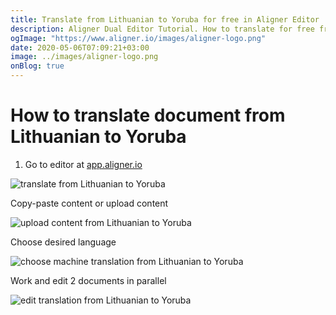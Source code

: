 ```yaml
---
title: Translate from Lithuanian to Yoruba for free in Aligner Editor
description: Aligner Dual Editor Tutorial. How to translate for free from Lithuanian to Yoruba. Aligner is multilingual document management platform. 
ogImage: "https://www.aligner.io/images/aligner-logo.png"
date: 2020-05-06T07:09:21+03:00
image: ../images/aligner-logo.png
onBlog: true
---
```


# How to translate document from Lithuanian to Yoruba

1. Go to editor at [app.aligner.io](https://app.aligner.io "Aligner App web page")

![translate from Lithuanian to Yoruba](../aligner-blank-editor.png "translate from Lithuanian to Yoruba")

Copy-paste content or upload content

![upload content from Lithuanian to Yoruba](../aligner-uploaded-document.png "upload content from Lithuanian to Yoruba")

Choose desired language

![choose machine translation from Lithuanian to Yoruba](../aligner-language-dropdown.png "choose machine translation from Lithuanian to Yoruba")

Work and edit 2 documents in parallel

![edit translation from Lithuanian to Yoruba](../aligner-double-sitded-editor.png "edit translation from Lithuanian to Yoruba")

